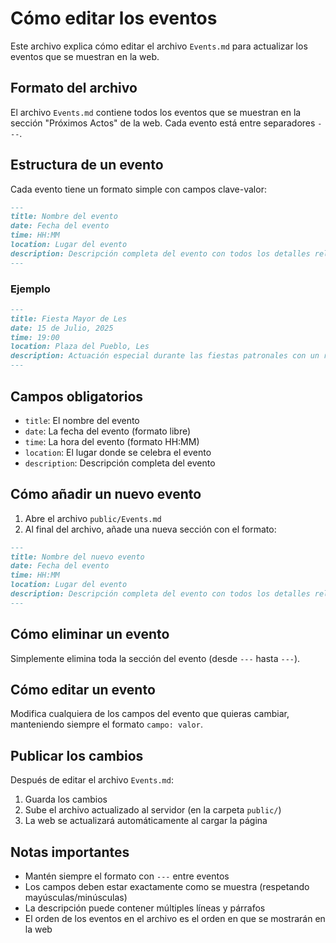 # Cómo editar los eventos

Este archivo explica cómo editar el archivo `Events.md` para actualizar los eventos que se muestran en la web.

## Formato del archivo

El archivo `Events.md` contiene todos los eventos que se muestran en la sección "Próximos Actos" de la web. Cada evento está entre separadores `---`.

## Estructura de un evento

Cada evento tiene un formato simple con campos clave-valor:

```markdown
---
title: Nombre del evento
date: Fecha del evento
time: HH:MM
location: Lugar del evento
description: Descripción completa del evento con todos los detalles relevantes.
---
```

### Ejemplo

```markdown
---
title: Fiesta Mayor de Les
date: 15 de Julio, 2025
time: 19:00
location: Plaza del Pueblo, Les
description: Actuación especial durante las fiestas patronales con un repertorio completo de danzas tradicionales aranesas.
---
```

## Campos obligatorios

- `title`: El nombre del evento
- `date`: La fecha del evento (formato libre)
- `time`: La hora del evento (formato HH:MM)
- `location`: El lugar donde se celebra el evento
- `description`: Descripción completa del evento

## Cómo añadir un nuevo evento

1. Abre el archivo `public/Events.md`
2. Al final del archivo, añade una nueva sección con el formato:

```markdown
---
title: Nombre del nuevo evento
date: Fecha del evento
time: HH:MM
location: Lugar del evento
description: Descripción completa del evento con todos los detalles relevantes.
---
```

## Cómo eliminar un evento

Simplemente elimina toda la sección del evento (desde `---` hasta `---`).

## Cómo editar un evento

Modifica cualquiera de los campos del evento que quieras cambiar, manteniendo siempre el formato `campo: valor`.

## Publicar los cambios

Después de editar el archivo `Events.md`:

1. Guarda los cambios
2. Sube el archivo actualizado al servidor (en la carpeta `public/`)
3. La web se actualizará automáticamente al cargar la página

## Notas importantes

- Mantén siempre el formato con `---` entre eventos
- Los campos deben estar exactamente como se muestra (respetando mayúsculas/minúsculas)
- La descripción puede contener múltiples líneas y párrafos
- El orden de los eventos en el archivo es el orden en que se mostrarán en la web
